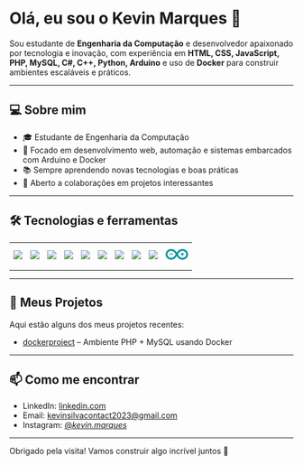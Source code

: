 # Olá, eu sou o Kevin Marques 👋

Sou estudante de **Engenharia da Computação** e desenvolvedor apaixonado por tecnologia e inovação, com experiência em **HTML, CSS, JavaScript, PHP, MySQL, C#, C++, Python, Arduino** e uso de **Docker** para construir ambientes escaláveis e práticos.

---

## 💻 Sobre mim

- 🎓 Estudante de Engenharia da Computação  
- 🚀 Focado em desenvolvimento web, automação e sistemas embarcados com Arduino e Docker  
- 📚 Sempre aprendendo novas tecnologias e boas práticas  
- 🤝 Aberto a colaborações em projetos interessantes

---

## 🛠️ Tecnologias e ferramentas

<table>
  <tr>
    <td><img src="https://cdn.jsdelivr.net/gh/devicons/devicon/icons/html5/html5-original.svg" width="40" /></td>
    <td><img src="https://cdn.jsdelivr.net/gh/devicons/devicon/icons/css3/css3-original.svg" width="40" /></td>
    <td><img src="https://cdn.jsdelivr.net/gh/devicons/devicon/icons/javascript/javascript-original.svg" width="40" /></td>
    <td><img src="https://cdn.jsdelivr.net/gh/devicons/devicon/icons/php/php-original.svg" width="40" /></td>
    <td><img src="https://cdn.jsdelivr.net/gh/devicons/devicon/icons/mysql/mysql-original.svg" width="40" /></td>
    <td><img src="https://cdn.jsdelivr.net/gh/devicons/devicon/icons/csharp/csharp-original.svg" width="40" /></td>
    <td><img src="https://cdn.jsdelivr.net/gh/devicons/devicon/icons/cplusplus/cplusplus-original.svg" width="40" /></td>
    <td><img src="https://cdn.jsdelivr.net/gh/devicons/devicon/icons/python/python-original.svg" width="40" /></td>
    <td><img src="https://cdn.jsdelivr.net/gh/devicons/devicon/icons/docker/docker-original.svg" width="40" /></td>
    <td><img src="https://raw.githubusercontent.com/devicons/devicon/master/icons/arduino/arduino-original.svg" width="40" /></td>
  </tr>
</table>

---

## 🚀 Meus Projetos

Aqui estão alguns dos meus projetos recentes:

- [dockerproject](https://github.com/keevinmarks/Gerenciador_estoque.git) – Ambiente PHP + MySQL usando Docker  

---

## 📫 Como me encontrar

- LinkedIn: [linkedin.com](https://www.linkedin.com/in/kevin-marques-da-silva-98771a363)  
- Email: kevinsilvacontact2023@gmail.com  
- Instagram: [@_kevin.marques_](https://www.instagram.com/_kevin.marques_/)


---

Obrigado pela visita! Vamos construir algo incrível juntos 🚀
